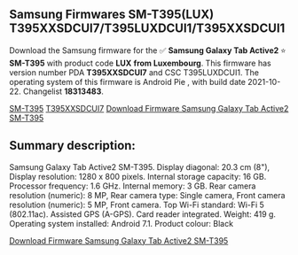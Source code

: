 <h2>Samsung Firmwares SM-T395(LUX) T395XXSDCUI7/T395LUXDCUI1/T395XXSDCUI1</h2>
Download the Samsung firmware for the ✅ <strong>Samsung Galaxy Tab Active2 </strong> ⭐ <strong>SM-T395</strong> with product code <strong>LUX</strong> <strong> from Luxembourg</strong>. This firmware has version number PDA <strong>T395XXSDCUI7</strong> and CSC T395LUXDCUI1. The operating system of this firmware is Android Pie , with build date 2021-10-22. Changelist <strong>18313483</strong>.


[SM-T395](https://samfirm.shop/samsung/model/SM-T395)
[T395XXSDCUI7](https://samfirm.shop/samsung/pda/T395XXSDCUI7)
[Download Firmware Samsung Galaxy Tab Active2 SM-T395](https://samfirm.shop/samsung/firmware/467731)
<h2>Summary description:</h2>
<p>Samsung Galaxy Tab Active2 SM-T395. Display diagonal: 20.3 cm (8"), Display resolution: 1280 x 800 pixels. Internal storage capacity: 16 GB. Processor frequency: 1.6 GHz. Internal memory: 3 GB. Rear camera resolution (numeric): 8 MP, Rear camera type: Single camera, Front camera resolution (numeric): 5 MP, Front camera. Top Wi-Fi standard: Wi-Fi 5 (802.11ac). Assisted GPS (A-GPS). Card reader integrated. Weight: 419 g. Operating system installed: Android 7.1. Product colour: Black</p>


[Download Firmware Samsung Galaxy Tab Active2 SM-T395](https://samfirm.shop/samsung/firmware/467731)
